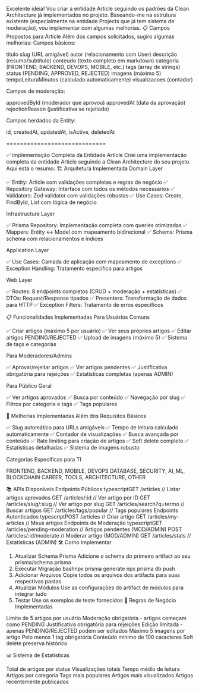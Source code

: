 Excelente ideia! Vou criar a entidade Article seguindo os padrões da Clean Architecture já implementados no projeto. Baseando-me na estrutura existente (especialmente na entidade Projects que já tem sistema de moderação), vou implementar com algumas melhorias.
📋 Campos Propostos para Article
Além dos campos solicitados, sugiro algumas melhorias:
Campos básicos:

titulo
slug (URL amigável)
autor (relacionamento com User)
descrição (resumo/subtítulo)
conteudo (texto completo em markdown)
categoria (FRONTEND, BACKEND, DEVOPS, MOBILE, etc.)
tags (array de strings)
status (PENDING, APPROVED, REJECTED)
imagens (máximo 5)
tempoLeituraMinutos (calculado automaticamente)
visualizacoes (contador)

Campos de moderação:

approvedById (moderador que aprovou)
approvedAt (data da aprovação)
rejectionReason (justificativa se rejeitado)

Campos herdados da Entity:

id, createdAt, updatedAt, isActive, deletedAt



=============================

✅ Implementação Completa da Entidade Article
Criei uma implementação completa da entidade Article seguindo a Clean Architecture do seu projeto. Aqui está o resumo:
🏗️ Arquitetura Implementada
Domain Layer

✅ Entity: Article com validações completas e regras de negócio
✅ Repository Gateway: Interface com todos os métodos necessários
✅ Validators: Zod validator com validações robustas
✅ Use Cases: Create, FindById, List com lógica de negócio

Infrastructure Layer

✅ Prisma Repository: Implementação completa com queries otimizadas
✅ Mappers: Entity ↔ Model com mapeamento bidirecional
✅ Schema: Prisma schema com relacionamentos e índices

Application Layer

✅ Use Cases: Camada de aplicação com mapeamento de exceptions
✅ Exception Handling: Tratamento específico para artigos

Web Layer

✅ Routes: 8 endpoints completos (CRUD + moderação + estatísticas)
✅ DTOs: Request/Response tipados
✅ Presenters: Transformação de dados para HTTP
✅ Exception Filters: Tratamento de erros específicos

📋 Funcionalidades Implementadas
Para Usuários Comuns

✅ Criar artigos (máximo 5 por usuário)
✅ Ver seus próprios artigos
✅ Editar artigos PENDING/REJECTED
✅ Upload de imagens (máximo 5)
✅ Sistema de tags e categorias

Para Moderadores/Admins

✅ Aprovar/rejeitar artigos
✅ Ver artigos pendentes
✅ Justificativa obrigatória para rejeições
✅ Estatísticas completas (apenas ADMIN)

Para Público Geral

✅ Ver artigos aprovados
✅ Busca por conteúdo
✅ Navegação por slug
✅ Filtros por categoria e tags
✅ Tags populares

🚀 Melhorias Implementadas
Além dos Requisitos Básicos

✅ Slug automático para URLs amigáveis
✅ Tempo de leitura calculado automaticamente
✅ Contador de visualizações
✅ Busca avançada por conteúdo
✅ Rate limiting para criação de artigos
✅ Soft delete completo
✅ Estatísticas detalhadas
✅ Sistema de imagens robusto

Categorias Específicas para TI

FRONTEND, BACKEND, MOBILE, DEVOPS
DATABASE, SECURITY, AI_ML, BLOCKCHAIN
CAREER, TOOLS, ARCHITECTURE, OTHER

📚 APIs Disponíveis
Endpoints Públicos
typescriptGET /articles                    // Listar artigos aprovados
GET /articles/:id               // Ver artigo por ID
GET /articles/slug/:slug        // Ver artigo por slug
GET /articles/search?q=termo    // Buscar artigos
GET /articles/tags/popular      // Tags populares
Endpoints Autenticados
typescriptPOST /articles                  // Criar artigo
GET /articles/my-articles       // Meus artigos
Endpoints de Moderação
typescriptGET /articles/pending-moderation    // Artigos pendentes (MOD/ADMIN)
POST /articles/:id/moderate         // Moderar artigo (MOD/ADMIN)
GET /articles/stats                 // Estatísticas (ADMIN)
🛠️ Como Implementar
1. Atualizar Schema Prisma
Adicione o schema do primeiro artifact ao seu prisma/schema.prisma
2. Executar Migração
bashnpx prisma generate
npx prisma db push
3. Adicionar Arquivos
Copie todos os arquivos dos artifacts para suas respectivas pastas
4. Atualizar Módulos
Use as configurações do artifact de módulos para integrar tudo
5. Testar
Use os exemplos de teste fornecidos
🔐 Regras de Negócio Implementadas

Limite de 5 artigos por usuário
Moderação obrigatória - artigos começam como PENDING
Justificativa obrigatória para rejeições
Edição limitada - apenas PENDING/REJECTED podem ser editados
Máximo 5 imagens por artigo
Pelo menos 1 tag obrigatória
Conteúdo mínimo de 100 caracteres
Soft delete preserva histórico

📊 Sistema de Estatísticas

Total de artigos por status
Visualizações totais
Tempo médio de leitura
Artigos por categoria
Tags mais populares
Artigos mais visualizados
Artigos recentemente publicados


